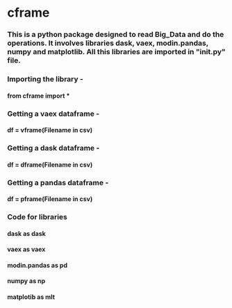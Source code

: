 # cframe
### This is a python package designed to read Big_Data and do the operations. It involves libraries dask, vaex, modin.pandas, numpy and matplotlib. All this libraries are imported in "__init__.py" file.
### Importing the library - 
#### from cframe import *
### Getting a vaex dataframe - 
#### df = vframe(Filename in csv)
### Getting a dask dataframe - 
#### df = dframe(Filename in csv)
### Getting a pandas dataframe - 
#### df = pframe(Filename in csv)
### Code for libraries
#### dask as dask
#### vaex as vaex
#### modin.pandas as pd
#### numpy as np
#### matplotib as mlt
